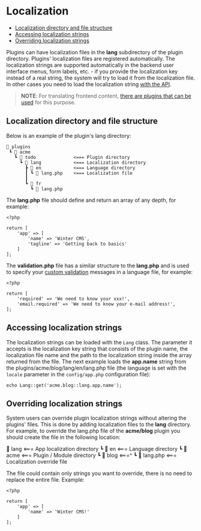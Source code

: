 # Localization

- [Localization directory and file structure](#file-structure)
- [Accessing localization strings](#accessing-strings)
- [Overriding localization strings](#overriding)

Plugins can have localization files in the **lang** subdirectory of the plugin directory. Plugins' localization files are registered automatically. The localization strings are supported automatically in the backend user interface menus, form labels, etc. - if you provide the localization key instead of a real string, the system will try to load it from the localization file. In other cases you need to load the localization string [with the API](#accessing-strings).

> **NOTE**: For translating frontend content, [there are plugins that can be used](https://wintercms.com/plugin/winter-translate) for this purpose.

<a name="file-structure"></a>
## Localization directory and file structure

Below is an example of the plugin's lang directory:

```
📂 plugins
 ┗ 📂 acme
   ┗ 📂 todo              <=== Plugin directory
     ┗ 📂 lang            <=== Localization directory
       ┣ 📂 en            <=== Language directory
       ┃ ┗ 📜 lang.php    <=== Localization file
       ┃
       ┗ 📂 fr
         ┗ 📜 lang.php
```

The **lang.php** file should define and return an array of any depth, for example:

    <?php

    return [
        'app' => [
            'name' => 'Winter CMS',
            'tagline' => 'Getting back to basics'
        ]
    ];

The **validation.php** file has a similar structure to the **lang.php** and is used to specify your [custom validation](../services/validation#localization) messages in a language file, for example:

    <?php

    return [
        'required' => 'We need to know your xxx!',
        'email.required' => 'We need to know your e-mail address!',
    ];

<a name="accessing-strings"></a>
## Accessing localization strings

The localization strings can be loaded with the `Lang` class. The parameter it accepts is the localization key string that consists of the plugin name, the localization file name and the path to the localization string inside the array returned from the file. The next example loads the **app.name** string from the plugins/acme/blog/lang/en/lang.php file (the language is set with the `locale` parameter in the `config/app.php` configuration file):

    echo Lang::get('acme.blog::lang.app.name');

<a name="overriding"></a>
## Overriding localization strings

System users can override plugin localization strings without altering the plugins' files. This is done by adding localization files to the **lang** directory. For example, to override the lang.php file of the **acme/blog** plugin you should create the file in the following location:

📂 lang                 <=== App localization directory
 ┗ 📂 en                <=== Language directory
   ┗ 📂 acme            <=== Plugin / Module directory
     ┗ 📂 blog          <===^
       ┗ 📜 lang.php    <=== Localization override file

The file could contain only strings you want to override, there is no need to replace the entire file. Example:

    <?php

    return [
        'app' => [
            'name' => 'Winter CMS!'
        ]
    ];
